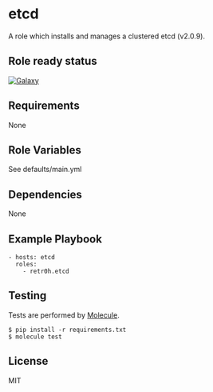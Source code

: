 etcd
====

A role which installs and manages a clustered etcd (v2.0.9).

Role ready status
-----------------

[![Galaxy](http://img.shields.io/badge/galaxy-ansible--etcd-blue.svg?style=flat-square)](https://galaxy.ansible.com/list#/roles/1206)

Requirements
------------

None

Role Variables
--------------

See defaults/main.yml

Dependencies
------------

None

Example Playbook
----------------

    - hosts: etcd
      roles:
        - retr0h.etcd

Testing
-------

Tests are performed by [Molecule](http://molecule.readthedocs.org/en/latest/).

    $ pip install -r requirements.txt
    $ molecule test

License
-------

MIT
